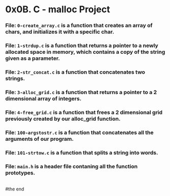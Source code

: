 # 0x0B. C - malloc Project

### File: `0-create_array.c` is a function that creates an array of chars, and initializes it with a specific char.

### File: `1-strdup.c` is a function that returns a pointer to a newly allocated space in memory, which contains a copy of the string given as a parameter.

### File: `2-str_concat.c` is a function that concatenates two strings.

### File: `3-alloc_grid.c` is a function that returns a pointer to a 2 dimensional array of integers.

### File: `4-free_grid.c` is a function that frees a 2 dimensional grid previously created by our alloc_grid function.

### File: `100-argstostr.c` is a function that concatenates all the arguments of our program.

### File: `101-strtow.c` is a function that splits a string into words.

### File: `main.h` is a header file contaning all the function prototypes.
######
#the end
######
